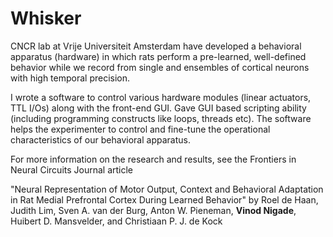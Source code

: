 # Whisker
CNCR lab at Vrije Universiteit Amsterdam have developed a behavioral apparatus (hardware) in which rats perform a pre-learned, well-defined behavior while we record from single and ensembles of cortical neurons with high temporal precision.  

I wrote a software to control various hardware modules (linear actuators, TTL I/Os) along with the front-end GUI. Gave GUI based scripting ability (including programming constructs like loops, threads etc). The software helps the experimenter to control and fine-tune the operational characteristics of our behavioral apparatus.

For more information on the research and results, see the Frontiers in Neural Circuits Journal article 

"Neural Representation of Motor Output, Context and Behavioral Adaptation in Rat Medial Prefrontal Cortex During Learned Behavior" by Roel de Haan, Judith Lim, Sven A. van der Burg, Anton W. Pieneman, **Vinod Nigade**, Huibert D. Mansvelder, and Christiaan P. J. de Kock
